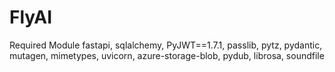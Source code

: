 # FlyAI

Required Module
fastapi, sqlalchemy, PyJWT==1.7.1, passlib, pytz, pydantic, mutagen, mimetypes, uvicorn, azure-storage-blob, pydub, librosa, soundfile

